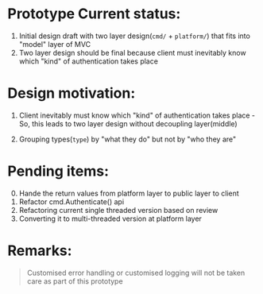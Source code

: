 Prototype Current status:
========================
1) Initial design draft with two layer design(`cmd/` + `platform/`) that fits into "model" layer of MVC
2) Two layer design should be final because client must inevitably know which "kind" of authentication takes place



Design motivation:
=================

1) Client inevitably must know which "kind" of authentication takes place - So, this leads to two layer design without decoupling layer(middle)

2) Grouping types(`type`) by "what they do" but not by "who they are"



Pending items:
=============
0) Hande the return values from platform layer to public layer to client
1) Refactor cmd.Authenticate() api
2) Refactoring current single threaded version based on review
3) Converting it to multi-threaded version at platform layer


Remarks:
========

> Customised error handling or customised logging will not be taken care as part of this prototype
